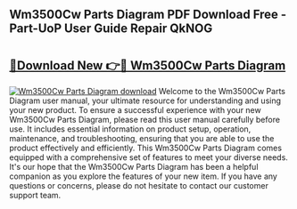 ## Wm3500Cw Parts Diagram PDF Download Free - Part-UoP User Guide Repair QkNOG

# <h2><a href="http://dfqmtxt.blite.top/?on=Wm3500Cw+Parts+Diagram">🔗Download New 👉🔴 Wm3500Cw Parts Diagram</a></h2>

[![Wm3500Cw Parts Diagram download](https://i.imgur.com/lujVjoI.png)](http://dfqmtxt.blite.top/?on=Wm3500Cw+Parts+Diagram)
Welcome to the Wm3500Cw Parts Diagram user manual, your ultimate resource for understanding and using your new product. To ensure a successful experience with your new Wm3500Cw Parts Diagram, please read this user manual carefully before use. It includes essential information on product setup, operation, maintenance, and troubleshooting, ensuring that you are able to use the product effectively and efficiently. This Wm3500Cw Parts Diagram comes equipped with a comprehensive set of features to meet your diverse needs. It's our hope that the Wm3500Cw Parts Diagram has been a helpful companion as you explore the features of your new item. If you have any questions or concerns, please do not hesitate to contact our customer support team.
